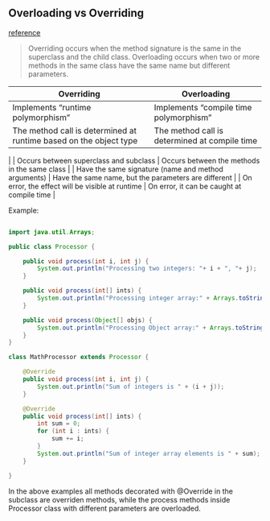 ## Overloading vs Overriding

[reference](https://www.digitalocean.com/community/tutorials/overriding-vs-overloading-in-java)

> Overriding occurs when the method signature is the same in the superclass and the child class. Overloading occurs when two or more methods in the same class have the same name but different parameters.

| Overriding | Overloading |
| -------- | ------- |
| Implements “runtime polymorphism”	 | Implements “compile time polymorphism”|
| The method call is determined at runtime based on the object type	 | The method call is determined at compile time
|
| Occurs between superclass and subclass	 | Occurs between the methods in the same class
|
| Have the same signature (name and method arguments) | Have the same name, but the parameters are different
|
| On error, the effect will be visible at runtime	 | On error, it can be caught at compile time
|

Example: 
```java

import java.util.Arrays;

public class Processor {

    public void process(int i, int j) {
        System.out.println("Processing two integers: "+ i + ", "+ j);
    }

    public void process(int[] ints) {
        System.out.println("Processing integer array:" + Arrays.toString(ints));
    }

    public void process(Object[] objs) {
        System.out.println("Processing Object array:" + Arrays.toString(objs));
    }
}

class MathProcessor extends Processor {

    @Override
    public void process(int i, int j) {
        System.out.println("Sum of integers is " + (i + j));
    }

    @Override
    public void process(int[] ints) {
        int sum = 0;
        for (int i : ints) {
            sum += i;
        }
        System.out.println("Sum of integer array elements is " + sum);
    }

}
```

In the above examples all methods decorated with @Override in the subclass are overriden methods, while the process methods 
inside Processor class with different parameters are overloaded.